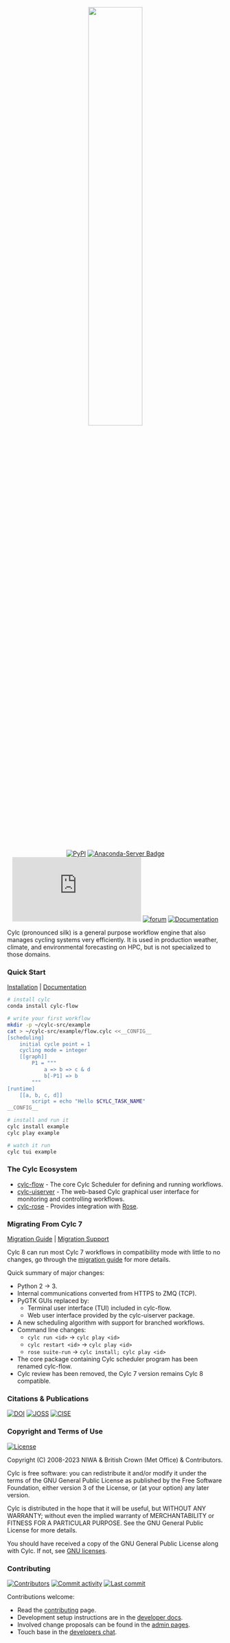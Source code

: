 <div
  align="center"
>
<img
  src="https://raw.githubusercontent.com/cylc/cylc-admin/master/docs/img/cylc-logo.svg"
  width="50%"
/>

[![PyPI](https://img.shields.io/pypi/v/cylc-flow.svg?color=yellow)](https://pypi.org/project/cylc-flow/)
[![Anaconda-Server Badge](https://anaconda.org/conda-forge/cylc-flow/badges/version.svg)](https://anaconda.org/conda-forge/cylc-flow)
[![chat](https://img.shields.io/matrix/cylc-general:matrix.org)](https://matrix.to/#/#cylc-general:matrix.org)
[![forum](https://img.shields.io/discourse/https/cylc.discourse.group/posts.svg)](https://cylc.discourse.group/)
[![Documentation](https://img.shields.io/website?label=documentation&up_message=live&url=https%3A%2F%2Fcylc.github.io%2Fcylc-doc%2Fstable%2Fhtml%2Findex.html)](https://cylc.github.io/cylc-doc/stable/html/index.html)

</div>

Cylc (pronounced silk) is a general purpose workflow engine that also
manages cycling systems very efficiently. It is used in production weather,
climate, and environmental forecasting on HPC, but is not specialized to those
domains.

### Quick Start


[Installation](https://cylc.github.io/cylc-doc/stable/html/installation.html) |
[Documentation](https://cylc.github.io/cylc-doc/stable/html/index.html)

```bash
# install cylc
conda install cylc-flow

# write your first workflow
mkdir -p ~/cylc-src/example
cat > ~/cylc-src/example/flow.cylc <<__CONFIG__
[scheduling]
    initial cycle point = 1
    cycling mode = integer
    [[graph]]
        P1 = """
            a => b => c & d
            b[-P1] => b
        """
[runtime]
    [[a, b, c, d]]
        script = echo "Hello $CYLC_TASK_NAME"
__CONFIG__

# install and run it
cylc install example
cylc play example

# watch it run
cylc tui example
```

### The Cylc Ecosystem

- [cylc-flow](https://github.com/cylc/cylc-flow) - The core Cylc Scheduler for defining and running workflows.
- [cylc-uiserver](https://github.com/cylc/cylc-uiserver) - The web-based Cylc graphical user interface for monitoring and controlling workflows.
- [cylc-rose](https://github.com/cylc/cylc-rose) - Provides integration with [Rose](http://metomi.github.io/rose/).

### Migrating From Cylc 7

[Migration Guide](https://cylc.github.io/cylc-doc/stable/html/7-to-8/index.html)
| [Migration Support](https://cylc.discourse.group/c/cylc/7-to-8/13)

Cylc 8 can run most Cylc 7 workflows in compatibility mode with little to no
changes, go through the
[migration guide](https://cylc.github.io/cylc-doc/stable/html/7-to-8/index.html)
for more details.

Quick summary of major changes:

* Python 2 -> 3.
* Internal communications converted from HTTPS to ZMQ (TCP).
* PyGTK GUIs replaced by:
  * Terminal user interface (TUI) included in cylc-flow.
  * Web user interface provided by the cylc-uiserver package.
* A new scheduling algorithm with support for branched workflows.
* Command line changes:
  * `cylc run <id>` -> `cylc play <id>`
  * `cylc restart <id>` -> `cylc play <id>`
  * `rose suite-run` -> `cylc install; cylc play <id>`
* The core package containing Cylc scheduler program has been renamed cylc-flow.
* Cylc review has been removed, the Cylc 7 version remains Cylc 8 compatible.


### Citations & Publications

[![DOI](https://zenodo.org/badge/1836229.svg)](https://zenodo.org/badge/latestdoi/1836229)
[![JOSS](http://joss.theoj.org/papers/10.21105/joss.00737/status.svg)](https://doi.org/10.21105/joss.00737)
[![CISE](https://img.shields.io/website/https/ieeexplore.ieee.org/document/8675433.svg?color=orange&label=CISE&up_message=10.1109%2FMCSE.2019.2906593)](https://ieeexplore.ieee.org/document/8675433)

### Copyright and Terms of Use

[![License](https://img.shields.io/github/license/cylc/cylc-flow.svg?color=lightgrey)](https://github.com/cylc/cylc-flow/blob/master/COPYING)

Copyright (C) 2008-<span actions:bind='current-year'>2023</span> NIWA & British Crown (Met Office) & Contributors.

Cylc is free software: you can redistribute it and/or modify it under the terms
of the GNU General Public License as published by the Free Software Foundation,
either version 3 of the License, or (at your option) any later version.

Cylc is distributed in the hope that it will be useful, but WITHOUT ANY
WARRANTY; without even the implied warranty of MERCHANTABILITY or FITNESS FOR A
PARTICULAR PURPOSE.  See the GNU General Public License for more details.

You should have received a copy of the GNU General Public License along with
Cylc.  If not, see [GNU licenses](http://www.gnu.org/licenses/).

### Contributing

[![Contributors](https://img.shields.io/github/contributors/cylc/cylc-flow.svg?color=9cf)](https://github.com/cylc/cylc-flow/graphs/contributors)
[![Commit activity](https://img.shields.io/github/commit-activity/m/cylc/cylc-flow.svg?color=yellowgreen)](https://github.com/cylc/cylc-flow/commits/master)
[![Last commit](https://img.shields.io/github/last-commit/cylc/cylc-flow.svg?color=ff69b4)](https://github.com/cylc/cylc-flow/commits/master)

Contributions welcome:

* Read the [contributing](CONTRIBUTING.md) page.
* Development setup instructions are in the
  [developer docs](https://cylc.github.io/cylc-admin/#cylc-8-developer-docs).
* Involved change proposals can be found in the
  [admin pages](https://cylc.github.io/cylc-admin/#change-proposals).
* Touch base in the
  [developers chat](https://matrix.to/#/#cylc-general:matrix.org).
